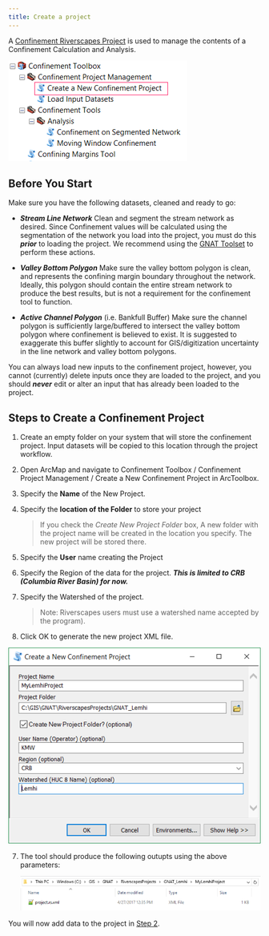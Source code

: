 ```yaml
---
title: Create a project
---
```


A [Confinement Riverscapes Project](About-Confinement-Projects) is used to manage the contents of a Confinement Calculation and Analysis. 

![](assets/images/ArcToolbox-NewConfineProject.png)

## Before You Start

Make sure you have the following datasets, cleaned and ready to go:

- ***Stream Line Network*** Clean and segment the stream network as desired. Since Confinement values will be calculated using the segmentation of the network you load into the project, you must do this ***prior*** to loading the project. We recommend using the [GNAT Toolset](gnat.riverscapes.xyz) to perform these actions.


- ***Valley Bottom Polygon*** Make sure the valley bottom polygon is clean, and represents the confining margin boundary throughout the network. Ideally, this polygon should contain the entire stream network to produce the best results, but is not a requirement for the confinement tool to function.


- ***Active Channel Polygon*** (i.e. Bankfull Buffer) Make sure the channel polygon is sufficiently large/buffered to intersect the valley bottom polygon where confinement is believed to exist. It is suggested to exaggerate this buffer slightly to account for GIS/digitization uncertainty in the line network and valley bottom polygons.

You can always load new inputs to the confinement project, however, you cannot (currently) delete inputs once they are loaded to the project, and you should ***never*** edit or alter an input that has already been loaded to the project.

## Steps to Create a Confinement Project

1. Create an empty folder on your system that will store the confinement project. Input datasets will be copied to this location through the project workflow.

2. Open ArcMap and navigate to Confinement Toolbox / Confinement Project Management / Create a New Confinement Project in ArcToolbox.
  1. Specify the **Name** of the New Project.

  2. Specify the **location of the Folder** to store your project

     > If you check the *Create New Project Folder* box, A new folder with the project name will be created in the location you specify.  The new project will be stored there. 

  3. Specify the **User** name creating the Project

  4. Specify the Region of the data for the project. ***This is limited to CRB (Columbia River Basin) for now.***

  5. Specify the Watershed of the project. 

     > Note: Riverscapes users must use a watershed name accepted by the program).

  6. Click OK to generate the new project XML file.

![Tool Window](assets/images/NewConfinementProjectToolWindow.PNG "Confinement Project")

7. The tool should produce the following outupts using the above parameters:

   ![](Images/Folder-NewProject.png)



You will now add data to the project in [Step 2](Load-Input-Datasets).